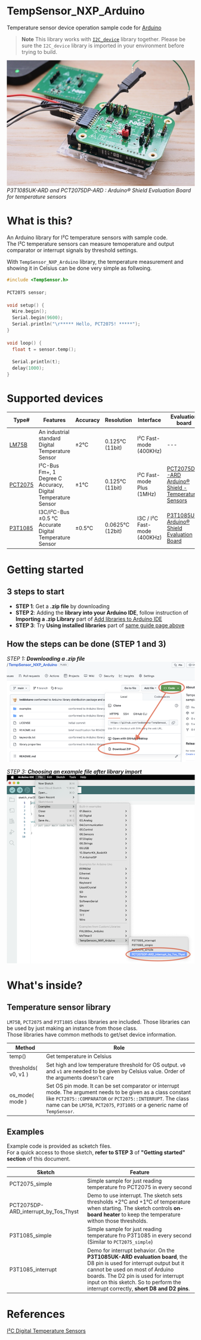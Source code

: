 # TempSensor_NXP_Arduino
Temperature sensor device operation sample code for [Arduino](https://www.arduino.cc) 

> **Note**
This library works with [`I2C_device`](https://github.com/teddokano/I2C_device_Arduino) library together. Please be sure the `I2C_device` library is imported in your environment before trying to build. 

![Boards](https://github.com/teddokano/additional_files/blob/main/TempSensor_NXP_Arduino/TempSensors.jpg)  
_P3T1085UK-ARD and PCT2075DP-ARD : Arduino® Shield Evaluation Board for temperature sensors_

# What is this?
An Arduino library for I²C temperature sensors with sample code.  
The I²C temperature sensors can measure temoperature and output comparator or interrupt signals by threshold settings. 

With `TempSensor_NXP_Arduino` library, the temperature measurement and showing it in Celsius can be done very simple as follwoing. 
```cpp
#include <TempSensor.h>

PCT2075 sensor;

void setup() {
  Wire.begin();
  Serial.begin(9600);
  Serial.println("\r***** Hello, PCT2075! *****");
}

void loop() {
  float t = sensor.temp();

  Serial.println(t);
  delay(1000);
}
```

# Supported devices
Type#|Features|Accuracy|Resolution|Interface|Evaluation board
---|---|---|---|---|---
[LM75B](https://www.nxp.jp/products/sensors/ic-digital-temperature-sensors/digital-temperature-sensor-and-thermal-watchdog:LM75B)											|An industrial standard Digital Temperature Sensor				|±2℃		|0.125℃ (11bit)	|I²C Fast-mode (400KHz)			|---
[PCT2075](https://www.nxp.jp/products/sensors/ic-digital-temperature-sensors/ic-bus-fm-plus-1-degree-c-accuracy-digital-temperature-sensor-and-thermal-watchdog:PCT2075)	|I²C-Bus Fm+, 1 Degree C Accuracy, Digital Temperature Sensor	|±1℃		|0.125℃ (11bit)	|I²C Fast-mode Plus (1MHz)		|[PCT2075DP-ARD Arduino® Shield - Temperature Sensors](https://www.nxp.jp/design/development-boards/analog-toolbox/arduino-shields-solutions/pct2075dp-ard-arduino-shield-temperature-sensors:PCT2075DP-ARD)
[P3T1085](https://www.nxp.jp/products/sensors/ic-digital-temperature-sensors/i3c-ic-bus-0-5-c-accurate-digital-temperature-sensor:P3T1085UK)								|I3C/I²C-Bus ±0.5 °C Accurate Digital Temperature Sensor		|±0.5℃	|0.0625℃ (12bit)	|I3C / I²C Fast-mode (400KHz)	|[P3T1085UK Arduino® Shield Evaluation Board](https://www.nxp.com/design/development-boards/analog-toolbox/arduino-shields-solutions/p3t1085uk-arduino-shield-evaluation-board:P3T1085UK-ARD?_gl=1*up6muo*_ga*NTA5NDE1NDA0LjE2NzgzNDYyNzA.*_ga_WM5LE0KMSH*MTY3OTk0MzEzOS4yMS4xLjE2Nzk5NDQ1NjMuMC4wLjA.)

# Getting started
## 3 steps to start
- **STEP 1**: Get a **.zip file** by downloading  
- **STEP 2**: Adding the **library into your Arduino IDE**, follow instruction of **Importing a .zip Library** part of [Add libraries to Arduino IDE](https://support.arduino.cc/hc/en-us/articles/5145457742236-Add-libraries-to-Arduino-IDE)  
- **STEP 3**: Try **Using installed libraries** part of [same guide page above](https://support.arduino.cc/hc/en-us/articles/5145457742236-Add-libraries-to-Arduino-IDE)  

## How the steps can be done (STEP 1 and 3)
_STEP 1: **Downloading a .zip file**_  
![Download](https://github.com/teddokano/additional_files/blob/main/TempSensor_NXP_Arduino/download.png)

_STEP 3: **Choosing an example file after library import**_  
![Choosing an example](https://github.com/teddokano/additional_files/blob/main/TempSensor_NXP_Arduino/examples.png)

# What's inside?
## Temperature sensor library
`LM75B`, `PCT2075` and `P3T1085` class libraries are included. Those libraries can be used by just making an instance from those class.  
Those libraries have common methods to get/set device information.

Method|Role
---|---
temp()					|Get temperature in Celsius
thresholds( v0, v1 )	|Set high and low temperature threshold for OS output. `v0` and `v1` are needed to be given by Celsius value. Order of the arguments doesn't care
os_mode( mode )			|Set OS pin mode. It can be set comparator or interrupt mode. The argument needs to be given as a class constant like `PCT2075::COMPARATOR` or `PCT2075::INTERRUPT`. The class name can be `LM75B`, `PCT2075`, `P3T1085` or a generic name of `TempSensor`.

## Examples
Example code is provided as scketch files.  
For a quick access to those sketch, **refer to STEP 3** of **"Getting started" section** of this document. 

Sketch|Feature
---|---
PCT2075_simple							|Simple sample for just reading temperature fro PCT2075 in every second
PCT2075DP-ARD_interrupt_by_Tos_Thyst	|Demo to use interrupt. The sketch sets thresholds +2℃ and +1℃ of temperature when starting. The sketch controls **on-board heater** to keep the temperature withon those thresholds.
P3T1085_simple							|Simple sample for just reading temperature fro P3T1085 in every second (Similar to `PCT2075_simple`)
P3T1085_interrupt						|Demo for interrupt behavior. On the **P3T1085UK-ARD evaluation board**, the D8 pin is used for interrupt output but it cannot be used on most of Arduino boards. The D2 pin is used for interrupt input on this sketch. So to perform the interrupt correctly, **short D8 and D2 pins**. 

# References
[I²C Digital Temperature Sensors](https://www.nxp.com/products/sensors/ic-digital-temperature-sensors:MC_31128)
